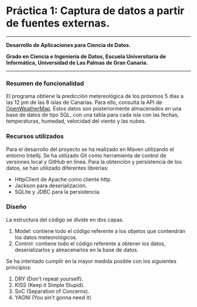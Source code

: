 # Práctica 1: Captura de datos a partir de fuentes externas.

---
**Desarrollo de Aplicaciones para Ciencia de Datos.**

**Grado en Ciencia e Ingeniería de Datos, Escuela Universitaria de Informática,
Universidad de Las Palmas de Gran Canaria.**

---

### Resumen de funcionalidad

El programa obtiene la predicción metereológica de los próximos 5 días a las 12 pm de las 8 islas de Canarias. Para ello,
consulta la API de [OpenWeatherMap](https://https://openweathermap.org/api "OpenWeatherMap"). Estos datos son posteriormente
almacenados en una base de datos de tipo SQL, con una tabla para cada isla con las fechas, temperaturas, humedad,
velocidad del viento y las nubes.

### Recursos utilizados

Para el desarrollo del proyecto se ha realizado en Maven utilizando el entorno Intellij. Se ha utilizado Git como herramienta
de control de versiones local y GitHub en línea. Para la obtención y persistencia de los datos, se han utilizado diferentes
librerías:
* HttpClient de Apache como cliente http.
* Jackson para deserialización.
* SQLite y JDBC para la persistencia.

### Diseño

La estructura del código se divide en dos capas.
1. Model: contiene todo el código referente a los objetos que contendrán los datos meteorológicos.
2. Control: contiene todo el código referente a obtener los datos, deserializarlos y almacenarlos en la base de datos.

Se ha intentado cumplir en la mayor medida posible con los siguientes principios:
1. DRY (Don't repeat yourself).
2. KISS (Keep it Simple Stupid).
3. SoC (Separation of Concerns).
4. YAGNI (You ain't gonna need it)
